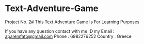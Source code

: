 # Text-Adventure-Game
Project No. 2#
This Text Adventure Game Is For Learning Purposes

If you have any question contact with me :D my Email : aparemfato@gmail.com
                                               Phone : 6982276252
                                               Country : Greece
